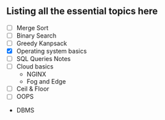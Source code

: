 ## Listing all the essential topics here
- [ ] Merge Sort
- [ ] Binary Search
- [ ] Greedy Kanpsack
- [x] Operating system basics
- [ ] SQL Queries Notes
- [ ] Cloud basics
     - NGINX
     - Fog and Edge
- [ ] Ceil & Floor
- [ ] OOPS
- DBMS
